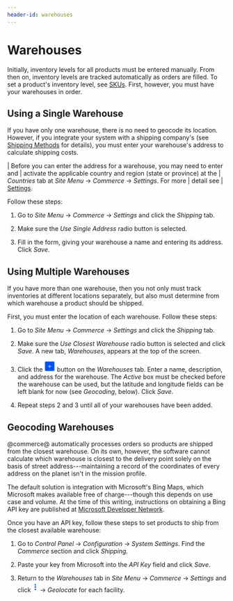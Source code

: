 ```yaml
---
header-id: warehouses
---
```


# Warehouses

Initially, inventory levels for all products must be entered manually. From then
on, inventory levels are tracked automatically as orders are filled. To set
a product's inventory level, see
[SKUs](/web/commerce/documentation/-/knowledge_base/1-0/skus#inventory).
First, however, you must have your warehouses in order.

## Using a Single Warehouse

If you have only one warehouse, there is no need to geocode its location.
However, if you integrate your system with a shipping company's (see 
[Shipping Methods](/web/commerce/documentation/-/knowledge_base/1-0/shipping-methods)
for details), you must enter your warehouse's address to calculate shipping
costs.

| Before you can enter the address for a warehouse, you may need to enter and
| activate the applicable country and region (state or province) at the
| *Countries* tab at *Site Menu* &rarr; *Commerce* &rarr; *Settings*. For more
| detail see
| [Settings](/web/commerce/documentation/-/knowledge_base/1-0/countries).

Follow these steps:

1.  Go to *Site Menu* &rarr; *Commerce* &rarr; *Settings* and click the
    *Shipping* tab.

2.  Make sure the *Use Single Address* radio button is selected.

3.  Fill in the form, giving your warehouse a name and entering its address.
    Click *Save*.

## Using Multiple Warehouses

If you have more than one warehouse, then you not only must track inventories at
different locations separately, but also must determine from which warehouse
a product should be shipped.

First, you must enter the location of each warehouse. Follow these steps:

1.  Go to *Site Menu* &rarr; *Commerce* &rarr; *Settings* and click the
    *Shipping* tab.

2.  Make sure the *Use Closest Warehouse* radio button is selected and click
    *Save*. A new tab, *Warehouses*, appears at the top of the screen.

3.  Click the ![Add](../images/icon-add.png) button on the *Warehouses* tab.
    Enter a name, description, and address for the warehouse. The *Active* box
    must be checked before the warehouse can be used, but the
    latitude and longitude fields can be left blank for now (see *Geocoding*,
    below). Click *Save*.

4.  Repeat steps 2 and 3 until all of your warehouses have been added.

## Geocoding Warehouses

@commerce@ automatically processes orders so products are shipped from the
closest warehouse. On its own, however, the software cannot calculate which
warehouse is closest to the delivery point solely on the basis of street
address---maintaining a record of the coordinates of every address on the planet
isn't in the mission profile.

The default solution is integration with Microsoft's Bing Maps, which Microsoft
makes available free of charge---though this depends on use case and volume. At
the time of this writing, instructions on obtaining a Bing API key are published
at [Microsoft Developer Network](https://msdn.microsoft.com/en-us/library/ff428642.aspx).

Once you have an API key, follow these steps to set products to ship from the
closest available warehouse:

1.  Go to *Control Panel* &rarr; *Configuration* &rarr; *System Settings*. Find the 
    *Commerce* section and click *Shipping.*

2.  Paste your key from Microsoft into the *API Key* field and click *Save*.

3.  Return to the *Warehouses* tab in *Site Menu* &rarr; *Commerce* &rarr;
    *Settings* and click ![options](../images/icon-options.png) &rarr;
    *Geolocate* for each facility.

